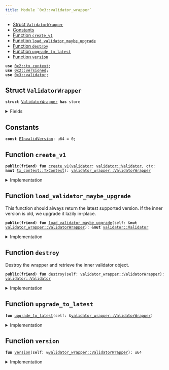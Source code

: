 ```yaml
---
title: Module `0x3::validator_wrapper`
---
```




-  [Struct `ValidatorWrapper`](#0x3_validator_wrapper_ValidatorWrapper)
-  [Constants](#@Constants_0)
-  [Function `create_v1`](#0x3_validator_wrapper_create_v1)
-  [Function `load_validator_maybe_upgrade`](#0x3_validator_wrapper_load_validator_maybe_upgrade)
-  [Function `destroy`](#0x3_validator_wrapper_destroy)
-  [Function `upgrade_to_latest`](#0x3_validator_wrapper_upgrade_to_latest)
-  [Function `version`](#0x3_validator_wrapper_version)


<pre><code><b>use</b> <a href="../sui-framework/tx_context.md#0x2_tx_context">0x2::tx_context</a>;
<b>use</b> <a href="../sui-framework/versioned.md#0x2_versioned">0x2::versioned</a>;
<b>use</b> <a href="validator.md#0x3_validator">0x3::validator</a>;
</code></pre>



<a name="0x3_validator_wrapper_ValidatorWrapper"></a>

## Struct `ValidatorWrapper`



<pre><code><b>struct</b> <a href="validator_wrapper.md#0x3_validator_wrapper_ValidatorWrapper">ValidatorWrapper</a> <b>has</b> store
</code></pre>



<details>
<summary>Fields</summary>


<dl>
<dt>
<code>inner: <a href="../sui-framework/versioned.md#0x2_versioned_Versioned">versioned::Versioned</a></code>
</dt>
<dd>

</dd>
</dl>


</details>

<a name="@Constants_0"></a>

## Constants


<a name="0x3_validator_wrapper_EInvalidVersion"></a>



<pre><code><b>const</b> <a href="validator_wrapper.md#0x3_validator_wrapper_EInvalidVersion">EInvalidVersion</a>: u64 = 0;
</code></pre>



<a name="0x3_validator_wrapper_create_v1"></a>

## Function `create_v1`



<pre><code><b>public</b>(<b>friend</b>) <b>fun</b> <a href="validator_wrapper.md#0x3_validator_wrapper_create_v1">create_v1</a>(<a href="validator.md#0x3_validator">validator</a>: <a href="validator.md#0x3_validator_Validator">validator::Validator</a>, ctx: &<b>mut</b> <a href="../sui-framework/tx_context.md#0x2_tx_context_TxContext">tx_context::TxContext</a>): <a href="validator_wrapper.md#0x3_validator_wrapper_ValidatorWrapper">validator_wrapper::ValidatorWrapper</a>
</code></pre>



<details>
<summary>Implementation</summary>


<pre><code><b>public</b>(package) <b>fun</b> <a href="validator_wrapper.md#0x3_validator_wrapper_create_v1">create_v1</a>(<a href="validator.md#0x3_validator">validator</a>: Validator, ctx: &<b>mut</b> TxContext): <a href="validator_wrapper.md#0x3_validator_wrapper_ValidatorWrapper">ValidatorWrapper</a> {
    <a href="validator_wrapper.md#0x3_validator_wrapper_ValidatorWrapper">ValidatorWrapper</a> {
        inner: <a href="../sui-framework/versioned.md#0x2_versioned_create">versioned::create</a>(1, <a href="validator.md#0x3_validator">validator</a>, ctx)
    }
}
</code></pre>



</details>

<a name="0x3_validator_wrapper_load_validator_maybe_upgrade"></a>

## Function `load_validator_maybe_upgrade`

This function should always return the latest supported version.
If the inner version is old, we upgrade it lazily in-place.


<pre><code><b>public</b>(<b>friend</b>) <b>fun</b> <a href="validator_wrapper.md#0x3_validator_wrapper_load_validator_maybe_upgrade">load_validator_maybe_upgrade</a>(self: &<b>mut</b> <a href="validator_wrapper.md#0x3_validator_wrapper_ValidatorWrapper">validator_wrapper::ValidatorWrapper</a>): &<b>mut</b> <a href="validator.md#0x3_validator_Validator">validator::Validator</a>
</code></pre>



<details>
<summary>Implementation</summary>


<pre><code><b>public</b>(package) <b>fun</b> <a href="validator_wrapper.md#0x3_validator_wrapper_load_validator_maybe_upgrade">load_validator_maybe_upgrade</a>(self: &<b>mut</b> <a href="validator_wrapper.md#0x3_validator_wrapper_ValidatorWrapper">ValidatorWrapper</a>): &<b>mut</b> Validator {
    <a href="validator_wrapper.md#0x3_validator_wrapper_upgrade_to_latest">upgrade_to_latest</a>(self);
    <a href="../sui-framework/versioned.md#0x2_versioned_load_value_mut">versioned::load_value_mut</a>(&<b>mut</b> self.inner)
}
</code></pre>



</details>

<a name="0x3_validator_wrapper_destroy"></a>

## Function `destroy`

Destroy the wrapper and retrieve the inner validator object.


<pre><code><b>public</b>(<b>friend</b>) <b>fun</b> <a href="validator_wrapper.md#0x3_validator_wrapper_destroy">destroy</a>(self: <a href="validator_wrapper.md#0x3_validator_wrapper_ValidatorWrapper">validator_wrapper::ValidatorWrapper</a>): <a href="validator.md#0x3_validator_Validator">validator::Validator</a>
</code></pre>



<details>
<summary>Implementation</summary>


<pre><code><b>public</b>(package) <b>fun</b> <a href="validator_wrapper.md#0x3_validator_wrapper_destroy">destroy</a>(self: <a href="validator_wrapper.md#0x3_validator_wrapper_ValidatorWrapper">ValidatorWrapper</a>): Validator {
    <a href="validator_wrapper.md#0x3_validator_wrapper_upgrade_to_latest">upgrade_to_latest</a>(&self);
    <b>let</b> <a href="validator_wrapper.md#0x3_validator_wrapper_ValidatorWrapper">ValidatorWrapper</a> { inner } = self;
    <a href="../sui-framework/versioned.md#0x2_versioned_destroy">versioned::destroy</a>(inner)
}
</code></pre>



</details>

<a name="0x3_validator_wrapper_upgrade_to_latest"></a>

## Function `upgrade_to_latest`



<pre><code><b>fun</b> <a href="validator_wrapper.md#0x3_validator_wrapper_upgrade_to_latest">upgrade_to_latest</a>(self: &<a href="validator_wrapper.md#0x3_validator_wrapper_ValidatorWrapper">validator_wrapper::ValidatorWrapper</a>)
</code></pre>



<details>
<summary>Implementation</summary>


<pre><code><b>fun</b> <a href="validator_wrapper.md#0x3_validator_wrapper_upgrade_to_latest">upgrade_to_latest</a>(self: &<a href="validator_wrapper.md#0x3_validator_wrapper_ValidatorWrapper">ValidatorWrapper</a>) {
    <b>let</b> version = <a href="validator_wrapper.md#0x3_validator_wrapper_version">version</a>(self);
    // TODO: When new versions are added, we need <b>to</b> explicitly upgrade here.
    <b>assert</b>!(version == 1, <a href="validator_wrapper.md#0x3_validator_wrapper_EInvalidVersion">EInvalidVersion</a>);
}
</code></pre>



</details>

<a name="0x3_validator_wrapper_version"></a>

## Function `version`



<pre><code><b>fun</b> <a href="validator_wrapper.md#0x3_validator_wrapper_version">version</a>(self: &<a href="validator_wrapper.md#0x3_validator_wrapper_ValidatorWrapper">validator_wrapper::ValidatorWrapper</a>): u64
</code></pre>



<details>
<summary>Implementation</summary>


<pre><code><b>fun</b> <a href="validator_wrapper.md#0x3_validator_wrapper_version">version</a>(self: &<a href="validator_wrapper.md#0x3_validator_wrapper_ValidatorWrapper">ValidatorWrapper</a>): u64 {
    <a href="../sui-framework/versioned.md#0x2_versioned_version">versioned::version</a>(&self.inner)
}
</code></pre>



</details>

